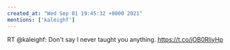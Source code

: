 ```yaml
---
created_at: "Wed Sep 01 19:45:32 +0000 2021"
mentions: ['kaleighf']
---
```


RT @kaleighf: Don't say I never taught you anything. https://t.co/jOB0RliyHp